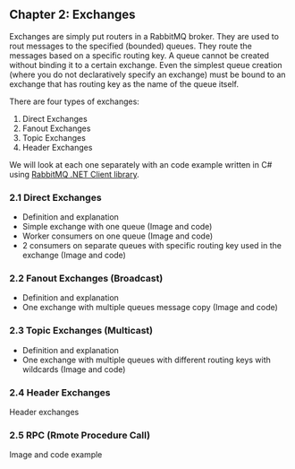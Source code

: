 ﻿## Chapter 2: Exchanges

Exchanges are simply put routers in a RabbitMQ broker. They are used to rout messages to the specified (bounded) queues. They route the messages based on a specific routing key. A queue cannot be created without binding it to a certain exchange. Even the simplest queue creation (where you do not declaratively specify an exchange) must be bound to an exchange that has routing key as the name of the queue itself.

There are four types of exchanges:
1. Direct Exchanges
2. Fanout Exchanges
3. Topic Exchanges
4. Header Exchanges

We will look at each one separately with an code example written in C# using <a href="https://www.rabbitmq.com/dotnet.html" target="_blank">RabbitMQ .NET Client library</a>.

### 2.1 Direct Exchanges

* Definition and explanation 
* Simple exchange with one queue (Image and code)
* Worker consumers on one queue (Image and code)
* 2 consumers on separate queues with specific routing key used in the exchange
 (Image and code)

### 2.2 Fanout Exchanges (Broadcast)

* Definition and explanation 
* One exchange with multiple queues message copy (Image and code)

### 2.3 Topic Exchanges (Multicast)

* Definition and explanation 
* One exchange with multiple queues with different routing keys with wildcards (Image and code)

### 2.4 Header Exchanges

Header exchanges

### 2.5 RPC (Rmote Procedure Call)

Image and code example